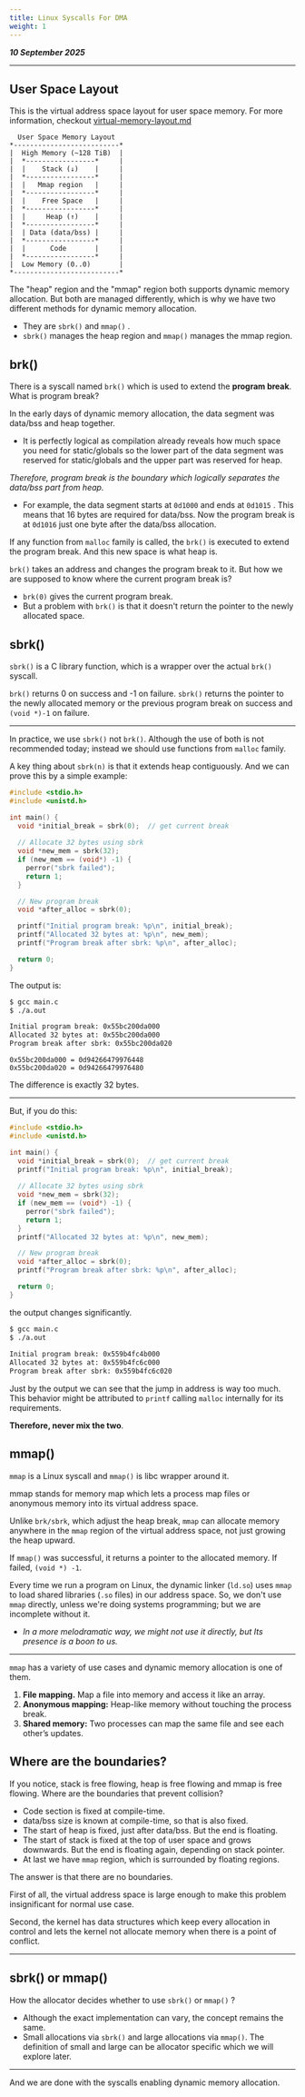 ```yaml
---
title: Linux Syscalls For DMA
weight: 1
---
```


_**10 September 2025**_

***

## User Space Layout

This is the virtual address space layout for user space memory. For more information, checkout [virtual-memory-layout.md](../introduction/virtual-memory-layout.md "mention")

```
  User Space Memory Layout
*--------------------------*
|  High Memory (~128 TiB)  |
|  *-----------------*     |
|  |    Stack (↓)    |     |
|  *-----------------*     |
|  |   Mmap region   |     |
|  *-----------------*     |
|  |    Free Space   |     |
|  *-----------------*     |
|  |     Heap (↑)    |     |
|  *-----------------*     |
|  | Data (data/bss) |     |
|  *-----------------*     |
|  |      Code       |     |
|  *-----------------*     |
|  Low Memory (0..0)       |
*--------------------------*
```

The "heap" region and the "mmap" region both supports dynamic memory allocation. But both are managed differently, which is why we have two different methods for dynamic memory allocation.

* They are `sbrk()` and `mmap()` .
* `sbrk()` manages the heap region and `mmap()` manages the mmap region.

## brk()

There is a syscall named `brk()` which is used to extend the **program break**. What is program break?

In the early days of dynamic memory allocation, the data segment was data/bss and heap together.

* It is perfectly logical as compilation already reveals how much space you need for static/globals so the lower part of the data segment was reserved for static/globals and the upper part was reserved for heap.

_Therefore, program break is the boundary which logically separates the data/bss part from heap._

* For example, the data segment starts at `0d1000` and ends at `0d1015` . This means that 16 bytes are required for data/bss. Now the program break is at `0d1016` just one byte after the data/bss allocation.

If any function from `malloc` family is called, the `brk()` is executed to extend the program break. And this new space is what heap is.

`brk()` takes an address and changes the program break to it. But how we are supposed to know where the current program break is?

* `brk(0)` gives the current program break.
* But a problem with `brk()` is that it doesn't return the pointer to the newly allocated space.

## sbrk()

`sbrk()` is a C library function, which is a wrapper over the actual `brk()` syscall.

`brk()` returns 0 on success and -1 on failure. `sbrk()` returns the pointer to the newly allocated memory or the previous program break on success and `(void *)-1` on failure.

***

In practice, we use `sbrk()` not `brk()`. Although the use of both is not recommended today; instead we should use functions from `malloc` family.

A key thing about `sbrk(n)` is that it extends heap contiguously. And we can prove this by a simple example:

```c
#include <stdio.h>
#include <unistd.h>

int main() {
  void *initial_break = sbrk(0);  // get current break
  
  // Allocate 32 bytes using sbrk
  void *new_mem = sbrk(32);
  if (new_mem == (void*) -1) {
    perror("sbrk failed");
    return 1;
  }

  // New program break
  void *after_alloc = sbrk(0);

  printf("Initial program break: %p\n", initial_break);
  printf("Allocated 32 bytes at: %p\n", new_mem);
  printf("Program break after sbrk: %p\n", after_alloc);

  return 0;
}
```

The output is:

```bash
$ gcc main.c
$ ./a.out

Initial program break: 0x55bc200da000
Allocated 32 bytes at: 0x55bc200da000
Program break after sbrk: 0x55bc200da020
```

```
0x55bc200da000 = 0d94266479976448
0x55bc200da020 = 0d94266479976480
```

The difference is exactly 32 bytes.

***

But, if you do this:

```c
#include <stdio.h>
#include <unistd.h>

int main() {
  void *initial_break = sbrk(0);  // get current break
  printf("Initial program break: %p\n", initial_break);
  
  // Allocate 32 bytes using sbrk
  void *new_mem = sbrk(32);
  if (new_mem == (void*) -1) {
    perror("sbrk failed");
    return 1;
  }
  printf("Allocated 32 bytes at: %p\n", new_mem);

  // New program break
  void *after_alloc = sbrk(0);
  printf("Program break after sbrk: %p\n", after_alloc);

  return 0;
}
```

the output changes significantly.

```bash
$ gcc main.c
$ ./a.out  
 
Initial program break: 0x559b4fc4b000
Allocated 32 bytes at: 0x559b4fc6c000
Program break after sbrk: 0x559b4fc6c020
```

Just by the output we can see that the jump in address is way too much. This behavior might be attributed to `printf` calling `malloc` internally for its requirements.

**Therefore, never mix the two**.

## mmap()

`mmap` is a Linux syscall and `mmap()` is libc wrapper around it.

mmap stands for memory map which lets a process map files or anonymous memory into its virtual address space.

Unlike `brk/sbrk`, which adjust the heap break, `mmap` can allocate memory anywhere in the `mmap` region of the virtual address space, not just growing the heap upward.

If `mmap()` was successful, it returns a pointer to the allocated memory. If failed, `(void *) -1`.

Every time we run a program on Linux, the dynamic linker (`ld.so`) uses `mmap` to load shared libraries (`.so` files) in our address space. So, we don't use `mmap` directly, unless we're doing systems programming; but we are incomplete without it.

* _In a more melodramatic way, we might not use it directly, but Its presence is a boon to us._

***

`mmap` has a variety of use cases and dynamic memory allocation is one of them.

1. **File mapping.** Map a file into memory and access it like an array.
2. **Anonymous mapping:** Heap-like memory without touching the process break.
3. **Shared memory:** Two processes can map the same file and see each other’s updates.



## Where are the boundaries?

If you notice, stack is free flowing, heap is free flowing and mmap is free flowing. Where are the boundaries that prevent collision?

* Code section is fixed at compile-time.
* data/bss size is known at compile-time, so that is also fixed.
* The start of heap is fixed, just after data/bss. But the end is floating.
* The start of stack is fixed at the top of user space and grows downwards. But the end is floating again, depending on stack pointer.
* At last we have `mmap` region, which is surrounded by floating regions.

The answer is that there are no boundaries.&#x20;

First of all, the virtual address space is large enough to make this problem insignificant for normal use case.

Second, the kernel has data structures which keep every allocation in control and lets the kernel not allocate memory when there is a point of conflict.

***

## sbrk() or mmap()

How the allocator decides whether to use `sbrk()` or `mmap()` ?

* Although the exact implementation can vary, the concept remains the same.
* Small allocations via `sbrk()` and large allocations via `mmap()`. The definition of small and large can be allocator specific which we will explore later.

***

And we are done with the syscalls enabling dynamic memory allocation.
